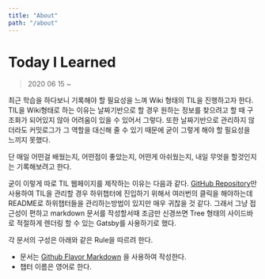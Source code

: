 ```yaml
---
title: "About"
path: "/about"
---
```

# Today I Learned

> 2020 06 15 ~

최근 학습을 하다보니 기록해야 할 필요성을 느껴 Wiki 형태의 TIL을 진행하고자 한다. TIL을 Wiki형태로 하는 이유는 날짜기반으로 할 경우 원하는 정보를 찾으려고 할 때 구조화가 되어있지 않아 어려움이 있을 수 있어서 그렇다. 또한 날짜기반으로 관리하지 않더라도 커밋로그가 그 역할을 대신해 줄 수 있기 때문에 굳이 그렇게 해야 할 필요성을 느끼지 못했다.

단 매일 어떤걸 배웠는지, 어떤점이 좋았는지, 어떤게 아쉬웠는지, 내일 무엇을 할것인지는 기록해보려고 한다. 

굳이 이렇게 따로 TIL 웹페이지를 제작하는 이유는 다음과 같다. [GitHub Repository](https://github.com/dididy/til)만 사용하여 TIL을 관리할 경우 하위챕터에 진입하기 위해서 여러번의 클릭을 해야하는데 README로 하위챕터들을 관리하는방법이 있지만 매우 귀찮을 것 같다. 그래서 그냥 접근성이 편하고 markdown 문서를 작성할서때 조금만 신경쓰면 Tree 형태의 사이드바로 적절하게 렌더링 할 수 있는 Gatsby를 사용하기로 했다.

각 문서의 구성은 아래와 같은 Rule을 따르려 한다.

* 문서는 [Github Flavor Markdown](https://guides.github.com/features/mastering-markdown/) 을 사용하여 작성한다.
* 챕터 이름은 영어로 한다.
